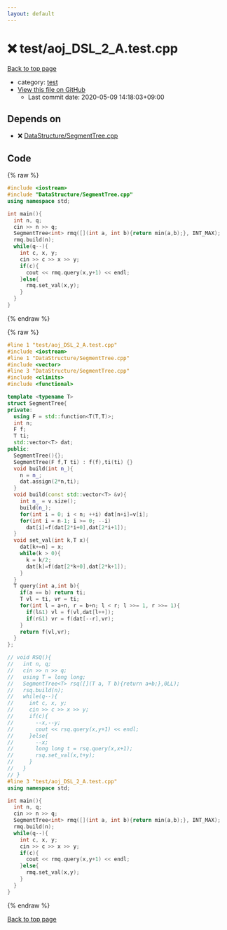 ```yaml
---
layout: default
---
```


<!-- mathjax config similar to math.stackexchange -->
<script type="text/javascript" async
  src="https://cdnjs.cloudflare.com/ajax/libs/mathjax/2.7.5/MathJax.js?config=TeX-MML-AM_CHTML">
</script>
<script type="text/x-mathjax-config">
  MathJax.Hub.Config({
    TeX: { equationNumbers: { autoNumber: "AMS" }},
    tex2jax: {
      inlineMath: [ ['$','$'] ],
      processEscapes: true
    },
    "HTML-CSS": { matchFontHeight: false },
    displayAlign: "left",
    displayIndent: "2em"
  });
</script>

<script type="text/javascript" src="https://cdnjs.cloudflare.com/ajax/libs/jquery/3.4.1/jquery.min.js"></script>
<script src="https://cdn.jsdelivr.net/npm/jquery-balloon-js@1.1.2/jquery.balloon.min.js" integrity="sha256-ZEYs9VrgAeNuPvs15E39OsyOJaIkXEEt10fzxJ20+2I=" crossorigin="anonymous"></script>
<script type="text/javascript" src="../../assets/js/copy-button.js"></script>
<link rel="stylesheet" href="../../assets/css/copy-button.css" />


# :x: test/aoj_DSL_2_A.test.cpp

<a href="../../index.html">Back to top page</a>

* category: <a href="../../index.html#098f6bcd4621d373cade4e832627b4f6">test</a>
* <a href="{{ site.github.repository_url }}/blob/master/test/aoj_DSL_2_A.test.cpp">View this file on GitHub</a>
    - Last commit date: 2020-05-09 14:18:03+09:00




## Depends on

* :x: <a href="../../library/DataStructure/SegmentTree.cpp.html">DataStructure/SegmentTree.cpp</a>


## Code

<a id="unbundled"></a>
{% raw %}
```cpp
#include <iostream>
#include "DataStructure/SegmentTree.cpp"
using namespace std;

int main(){
  int n, q;
  cin >> n >> q;
  SegmentTree<int> rmq([](int a, int b){return min(a,b);}, INT_MAX);
  rmq.build(n);
  while(q--){
    int c, x, y;
    cin >> c >> x >> y;
    if(c){
      cout << rmq.query(x,y+1) << endl;
    }else{
      rmq.set_val(x,y);
    }
  }
}

```
{% endraw %}

<a id="bundled"></a>
{% raw %}
```cpp
#line 1 "test/aoj_DSL_2_A.test.cpp"
#include <iostream>
#line 1 "DataStructure/SegmentTree.cpp"
#include <vector>
#line 3 "DataStructure/SegmentTree.cpp"
#include <climits>
#include <functional>

template <typename T>
struct SegmentTree{
private:
  using F = std::function<T(T,T)>;
  int n;
  F f;
  T ti;
  std::vector<T> dat;
public:
  SegmentTree(){};
  SegmentTree(F f,T ti) : f(f),ti(ti) {}
  void build(int n_){
    n = n_;
    dat.assign(2*n,ti);
  }
  void build(const std::vector<T> &v){
    int n_ = v.size();
    build(n_);
    for(int i = 0; i < n; ++i) dat[n+i]=v[i];
    for(int i = n-1; i >= 0; --i)
      dat[i]=f(dat[2*i+0],dat[2*i+1]);
  }
  void set_val(int k,T x){
    dat[k+=n] = x;
    while(k > 0){
      k = k/2;
      dat[k]=f(dat[2*k+0],dat[2*k+1]);
    }
  }
  T query(int a,int b){
    if(a == b) return ti;
    T vl = ti, vr = ti;
    for(int l = a+n, r = b+n; l < r; l >>= 1, r >>= 1){
      if(l&1) vl = f(vl,dat[l++]);
      if(r&1) vr = f(dat[--r],vr);
    }
    return f(vl,vr);
  }
};

// void RSQ(){
//   int n, q;
//   cin >> n >> q;
//   using T = long long;
//   SegmentTree<T> rsq([](T a, T b){return a+b;},0LL);
//   rsq.build(n);
//   while(q--){
//     int c, x, y;
//     cin >> c >> x >> y;
//     if(c){
//       --x,--y;
//       cout << rsq.query(x,y+1) << endl;
//     }else{
//       --x;
//       long long t = rsq.query(x,x+1);
//       rsq.set_val(x,t+y);
//     }
//   }
// }
#line 3 "test/aoj_DSL_2_A.test.cpp"
using namespace std;

int main(){
  int n, q;
  cin >> n >> q;
  SegmentTree<int> rmq([](int a, int b){return min(a,b);}, INT_MAX);
  rmq.build(n);
  while(q--){
    int c, x, y;
    cin >> c >> x >> y;
    if(c){
      cout << rmq.query(x,y+1) << endl;
    }else{
      rmq.set_val(x,y);
    }
  }
}

```
{% endraw %}

<a href="../../index.html">Back to top page</a>

